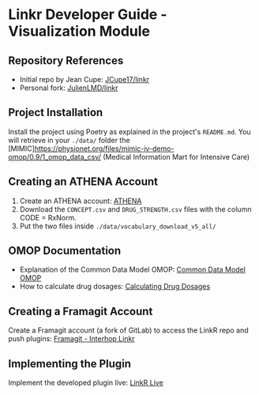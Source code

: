 # Linkr Developer Guide - Visualization Module

## Repository References

- Initial repo by Jean Cupe: [JCupe17/linkr](https://github.com/JCupe17/linkr)
- Personal fork: [JulienLMD/linkr](https://github.com/JulienLMD/linkr)

## Project Installation

Install the project using Poetry as explained in the project's `README.md`.
You will retrieve in your `./data/` folder the [MIMIC]https://physionet.org/files/mimic-iv-demo-omop/0.9/1_omop_data_csv/ (Medical Information Mart for Intensive Care)

## Creating an ATHENA Account

1. Create an ATHENA account: [ATHENA](https://athena.ohdsi.org/search-terms/start)
2. Download the `CONCEPT.csv` and `DRUG_STRENGTH.csv` files with the column CODE = RxNorm.
3. Put the two files inside `./data/vocabulary_download_v5_all/`

## OMOP Documentation

- Explanation of the Common Data Model OMOP: [Common Data Model OMOP](https://ohdsi.github.io/CommonDataModel/cdm54.html#drug_exposure)
- How to calculate drug dosages: [Calculating Drug Dosages](https://ohdsi.github.io/CommonDataModel/drug_dose.html)

## Creating a Framagit Account

Create a Framagit account (a fork of GitLab) to access the LinkR repo and push plugins: [Framagit - Interhop Linkr](https://framagit.org/interhop/linkr)

## Implementing the Plugin

Implement the developed plugin live: [LinkR Live](https://linkr.interhop.org/)
